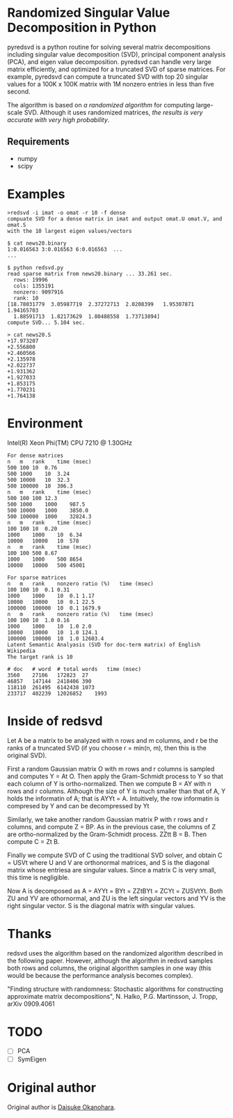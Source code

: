 # Randomized Singular Value Decomposition in Python

pyredsvd is a python routine for solving several matrix decompositions including singular value decomposition (SVD), principal component analysis (PCA), and eigen value decomposition. 
pyredsvd can handle very large matrix efficiently, and optimized for a truncated SVD of sparse matrices.
For example, pyredsvd can compute a truncated SVD with top 20 singular values for a 100K x 100K matrix with 1M nonzero entries in less than five second.

The algorithm is based on _a randomized algorithm_ for computing large-scale SVD. Although it uses randomized matrices, _the results is very accurate with very high probability_.

## Requirements

- numpy
- scipy

# Examples

```
>redsvd -i imat -o omat -r 10 -f dense
compuate SVD for a dense matrix in imat and output omat.U omat.V, and omat.S
with the 10 largest eigen values/vectors
```

```
$ cat news20.binary
1:0.016563 3:0.016563 6:0.016563  ...
...

$ python redsvd.py 
read sparse matrix from news20.binary ... 33.261 sec.
  rows: 19996
  cols: 1355191
  nonzero: 9097916
  rank: 10
[18.78031779  3.05987719  2.37272713  2.0208399   1.95307871  1.94165703
  1.88591713  1.82173629  1.80488558  1.73713894]
compute SVD... 5.104 sec.

> cat news20.S
+17.973207
+2.556800
+2.460566
+2.135978
+2.022737
+1.931362
+1.927033
+1.853175
+1.770231
+1.764138
```

# Environment

Intel(R) Xeon Phi(TM) CPU 7210 @ 1.30GHz

```
For dense matrices
n	m	rank	time (msec)
500	100	10	0.76
500	1000	10	3.24
500	10000	10	32.3
500	100000	10	306.3
n	m	rank	time (msec)
500	100	100	12.3
500	1000	1000	987.5
500	10000	1000	3850.0
500	100000	1000	32824.3
n	m	rank	time (msec)
100	100	10	0.20
1000	1000	10	6.34
10000	10000	10	578
n	m	rank	time (msec)
100	100	500	8.67
1000	1000	500	8654
10000	10000	500	45001
```

```
For sparse matrices
n	m	rank	nonzero ratio (%)	time (msec)
100	100	10	0.1	0.31
1000	1000	10	0.1	1.17
10000	10000	10	0.1	22.5
100000	100000	10	0.1	1679.9
n	m	rank	nonzero ratio (%)	time (msec)
100	100	10	1.0	0.16
1000	1000	10	1.0	2.0
10000	10000	10	1.0	124.1
100000	100000	10	1.0	12603.4
Latent Semantic Analyasis (SVD for doc-term matrix) of English Wikipedia
The target rank is 10
```

```
# doc	# word	# total words	time (msec)
3560	27106	172823	27
46857	147144	2418406	390
118110	261495	6142438	1073
233717	402239	12026852	1993
```

# Inside of redsvd

Let A be a matrix to be analyzed with n rows and m columns, and r be the ranks of a truncated SVD (if you choose r = min(n, m), then this is the original SVD).

First a random Gaussian matrix O with m rows and r columns is sampled and computes Y = At O. Then apply the Gram-Schmidt process to Y so that each column of Y is ortho-normalized. Then we compute B = AY with n rows and r columns. Although the size of Y is much smaller than that of A, Y holds the informatin of A; that is AYYt = A. Intuitively, the row informatin is compresed by Y and can be decompressed by Yt

Similarly, we take another random Gaussian matrix P with r rows and r columns, and compute Z = BP. As in the previous case, the columns of Z are ortho-normalized by the Gram-Schmidt process. ZZtt B = B. Then compute C = Zt B.

Finally we compute SVD of C using the traditional SVD solver, and obtain C = USVt where U and V are orthonormal matrices, and S is the diagonal matrix whose entriesa are singular values. Since a matrix C is very small, this time is negligible.

Now A is decomposed as A = AYYt = BYt = ZZtBYt = ZCYt = ZUSVtYt. Both ZU and YV are othornormal, and ZU is the left singular vectors and YV is the right singular vector. S is the diagonal matrix with singular values.

# Thanks

redsvd uses the algorithm based on the randomized algorithm described in the following paper.
However, although the algorithm in redsvd samples both rows and columns, the original algorithm samples in one way (this would be because the performance analysis becomes complex).

"Finding structure with randomness: Stochastic algorithms for constructing approximate matrix decompositions", N. Halko, P.G. Martinsson, J. Tropp, arXiv 0909.4061

# TODO

- [ ] PCA
- [ ] SymEigen

# Original author

Original author is [Daisuke Okanohara](https://code.google.com/p/redsvd/).
